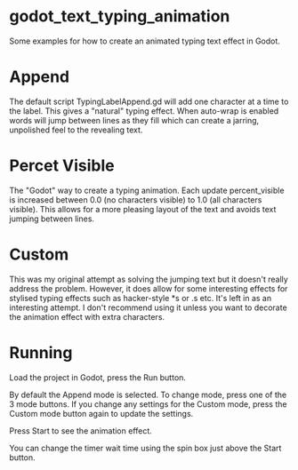 # godot_text_typing_animation
Some examples for how to create an animated typing text effect in Godot.

# Append
The default script TypingLabelAppend.gd will add one character at a time to the label. This gives a "natural" typing effect. When auto-wrap is enabled words will jump between lines as they fill which can create a jarring, unpolished feel to the revealing text.

# Percet Visible
The "Godot" way to create a typing animation. Each update percent_visible is increased between 0.0 (no characters visible) to 1.0 (all characters visible). This allows for a more pleasing layout of the text and avoids text jumping between lines.

# Custom
This was my original attempt as solving the jumping text but it doesn't really address the problem. However, it does allow for some interesting effects for stylised typing effects such as hacker-style *s or .s etc. It's left in as an interesting attempt. I don't recommend using it unless you want to decorate the animation effect with extra characters.

# Running
Load the project in Godot, press the Run button.

By default the Append mode is selected. To change mode, press one of the 3 mode buttons. If you change any settings for the Custom mode, press the Custom mode button again to update the settings.

Press Start to see the animation effect.

You can change the timer wait time using the spin box just above the Start button.
